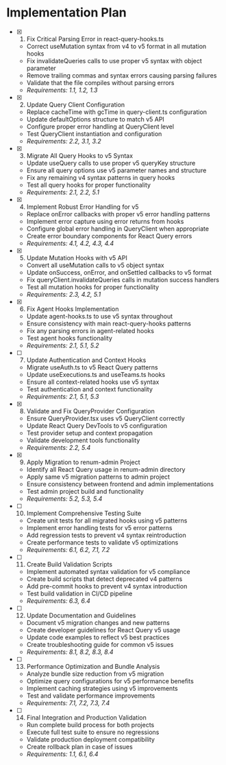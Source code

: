 # Implementation Plan

- [x] 1. Fix Critical Parsing Error in react-query-hooks.ts


  - Correct useMutation syntax from v4 to v5 format in all mutation hooks
  - Fix invalidateQueries calls to use proper v5 syntax with object parameter
  - Remove trailing commas and syntax errors causing parsing failures
  - Validate that the file compiles without parsing errors
  - _Requirements: 1.1, 1.2, 1.3_


- [x] 2. Update Query Client Configuration

  - Replace cacheTime with gcTime in query-client.ts configuration
  - Update defaultOptions structure to match v5 API
  - Configure proper error handling at QueryClient level
  - Test QueryClient instantiation and configuration
  - _Requirements: 2.2, 3.1, 3.2_

- [x] 3. Migrate All Query Hooks to v5 Syntax



  - Update useQuery calls to use proper v5 queryKey structure
  - Ensure all query options use v5 parameter names and structure
  - Fix any remaining v4 syntax patterns in query hooks
  - Test all query hooks for proper functionality
  - _Requirements: 2.1, 2.2, 5.1_

- [x] 4. Implement Robust Error Handling for v5

  - Replace onError callbacks with proper v5 error handling patterns
  - Implement error capture using error returns from hooks
  - Configure global error handling in QueryClient when appropriate
  - Create error boundary components for React Query errors
  - _Requirements: 4.1, 4.2, 4.3, 4.4_

- [x] 5. Update Mutation Hooks with v5 API



  - Convert all useMutation calls to v5 object syntax
  - Update onSuccess, onError, and onSettled callbacks to v5 format
  - Fix queryClient.invalidateQueries calls in mutation success handlers
  - Test all mutation hooks for proper functionality
  - _Requirements: 2.3, 4.2, 5.1_

- [x] 6. Fix Agent Hooks Implementation




  - Update agent-hooks.ts to use v5 syntax throughout
  - Ensure consistency with main react-query-hooks patterns
  - Fix any parsing errors in agent-related hooks
  - Test agent hooks functionality
  - _Requirements: 2.1, 5.1, 5.2_


- [ ] 7. Update Authentication and Context Hooks
  - Migrate useAuth.ts to v5 React Query patterns
  - Update useExecutions.ts and useTeams.ts hooks
  - Ensure all context-related hooks use v5 syntax
  - Test authentication and context functionality
  - _Requirements: 2.1, 5.1, 5.3_

- [x] 8. Validate and Fix QueryProvider Configuration

  - Ensure QueryProvider.tsx uses v5 QueryClient correctly
  - Update React Query DevTools to v5 configuration
  - Test provider setup and context propagation
  - Validate development tools functionality
  - _Requirements: 2.2, 5.4_

- [x] 9. Apply Migration to renum-admin Project


  - Identify all React Query usage in renum-admin directory
  - Apply same v5 migration patterns to admin project
  - Ensure consistency between frontend and admin implementations
  - Test admin project build and functionality
  - _Requirements: 5.2, 5.3, 5.4_

- [ ] 10. Implement Comprehensive Testing Suite
  - Create unit tests for all migrated hooks using v5 patterns
  - Implement error handling tests for v5 error patterns
  - Add regression tests to prevent v4 syntax reintroduction
  - Create performance tests to validate v5 optimizations
  - _Requirements: 6.1, 6.2, 7.1, 7.2_

- [ ] 11. Create Build Validation Scripts
  - Implement automated syntax validation for v5 compliance
  - Create build scripts that detect deprecated v4 patterns
  - Add pre-commit hooks to prevent v4 syntax introduction
  - Test build validation in CI/CD pipeline
  - _Requirements: 6.3, 6.4_

- [ ] 12. Update Documentation and Guidelines
  - Document v5 migration changes and new patterns
  - Create developer guidelines for React Query v5 usage
  - Update code examples to reflect v5 best practices
  - Create troubleshooting guide for common v5 issues
  - _Requirements: 8.1, 8.2, 8.3, 8.4_

- [ ] 13. Performance Optimization and Bundle Analysis
  - Analyze bundle size reduction from v5 migration
  - Optimize query configurations for v5 performance benefits
  - Implement caching strategies using v5 improvements
  - Test and validate performance improvements
  - _Requirements: 7.1, 7.2, 7.3, 7.4_

- [ ] 14. Final Integration and Production Validation
  - Run complete build process for both projects
  - Execute full test suite to ensure no regressions
  - Validate production deployment compatibility
  - Create rollback plan in case of issues
  - _Requirements: 1.1, 6.1, 6.4_